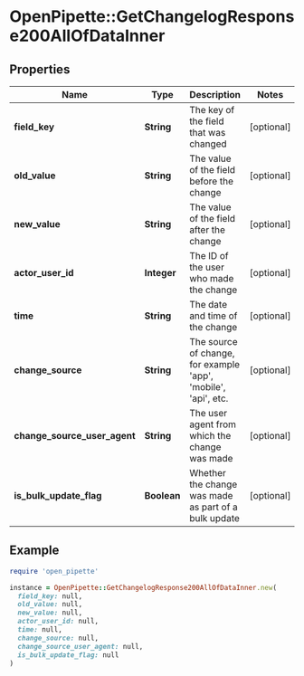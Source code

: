# OpenPipette::GetChangelogResponse200AllOfDataInner

## Properties

| Name | Type | Description | Notes |
| ---- | ---- | ----------- | ----- |
| **field_key** | **String** | The key of the field that was changed | [optional] |
| **old_value** | **String** | The value of the field before the change | [optional] |
| **new_value** | **String** | The value of the field after the change | [optional] |
| **actor_user_id** | **Integer** | The ID of the user who made the change | [optional] |
| **time** | **String** | The date and time of the change | [optional] |
| **change_source** | **String** | The source of change, for example &#39;app&#39;, &#39;mobile&#39;, &#39;api&#39;, etc. | [optional] |
| **change_source_user_agent** | **String** | The user agent from which the change was made | [optional] |
| **is_bulk_update_flag** | **Boolean** | Whether the change was made as part of a bulk update | [optional] |

## Example

```ruby
require 'open_pipette'

instance = OpenPipette::GetChangelogResponse200AllOfDataInner.new(
  field_key: null,
  old_value: null,
  new_value: null,
  actor_user_id: null,
  time: null,
  change_source: null,
  change_source_user_agent: null,
  is_bulk_update_flag: null
)
```

